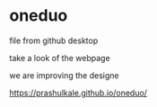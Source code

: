 # oneduo
file from github desktop

take a look of the webpage

we are improving the designe 

https://prashulkale.github.io/oneduo/
